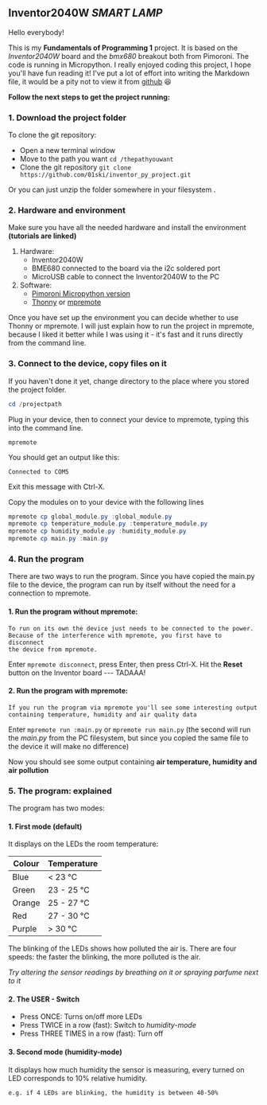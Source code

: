 ## Inventor2040W *SMART LAMP*

Hello everybody!

This is my **Fundamentals of Programming 1** project.
It is based on the *Inventor2040W* board and the *bmx680* breakout both from Pimoroni.
The code is running in Micropython.
I really enjoyed coding this project, I hope you'll have fun reading it!
I've put a lot of effort into writing the Markdown file, it would be a pity not to view it from [github](https://github.com/01ski/inventor_py_project.git) :laughing:

**Follow the next steps to get the project running:**
### 1. Download the project folder
To clone the git repository:
- Open a new terminal window
- Move to the path you want `cd /thepathyouwant`
- Clone the git repository `git clone https://github.com/01ski/inventor_py_project.git`

Or you can just unzip the folder somewhere in your filesystem .
 
### 2. Hardware and environment
Make sure you have all the needed hardware and install the environment **(tutorials are linked)**
1. Hardware:
    - Inventor2040W
    - BME680 connected to the board via the i2c soldered port
    - MicroUSB cable to connect the Inventor2040W to the PC
2. Software:
    - [Pimoroni Micropython version](https://github.com/pimoroni/pimoroni-pico/blob/main/setting-up-micropython.md)
    - [Thonny](https://thonny.org/) or [mpremote](https://docs.micropython.org/en/latest/reference/mpremote.html)

Once you have set up the environment you can decide whether to use Thonny or mpremote. I will just explain how to run the project in mpremote, because I liked it better while I was using it - it's fast and it runs directly from the command line.

### 3. Connect to the device, copy files on it
If you haven't done it yet, change directory to the place where you stored the project folder.

```powershell
cd /projectpath
```

Plug in your device, then to connect your device to mpremote, typing this into the command line.
```
mpremote
```

You should get an output like this:
```
Connected to COM5
```
Exit this message with Ctrl-X.

Copy the modules on to your device with the following lines
```powershell
mpremote cp global_module.py :global_module.py
mpremote cp temperature_module.py :temperature_module.py
mpremote cp humidity_module.py :humidity_module.py
mpremote cp main.py :main.py
```
### 4. Run the program 
There are two ways to run the program. 
Since you have copied the main.py file to the device, the program can run by itself without the need for a connection to mpremote. 
#### 1. Run the program without mpremote:
    To run on its own the device just needs to be connected to the power.
    Because of the interference with mpremote, you first have to disconnect
    the device from mpremote. 
Enter `mpremote disconnect`, press Enter, then press Ctrl-X.
Hit the **Reset** button on the Inventor board --- TADAAA!

#### 2. Run the program with mpremote:
    If you run the program via mpremote you'll see some interesting output containing temperature, humidity and air quality data
Enter `mpremote run :main.py` or `mpremote run main.py` (the second will run the *main.py* from the PC filesystem, but since you copied the same file to the device it will make no difference)

Now you should see some output containing **air temperature, humidity and air pollution**

### 5. The program: explained
The program has two modes:
#### 1. First mode (default)
It displays on the LEDs the room temperature:

|Colour   |Temperature |
|---------|------------|
|Blue     |< 23 °C     |
|Green    |23 - 25 °C  |
|Orange   |25 - 27 °C  |
|Red      |27 - 30 °C  |
|Purple   |> 30 °C     |

The blinking of the LEDs shows how polluted the air is. There are four speeds: the faster the blinking, the more polluted is the air. 

*Try altering the sensor readings by breathing on it or spraying parfume next to it*


#### 2. The USER - Switch
- Press ONCE: Turns on/off more LEDs
- Press TWICE in a row (fast): Switch to *humidity-mode*
- Press THREE TIMES in a row (fast): Turn off


#### 3. Second mode (humidity-mode)
It displays how much humidity the sensor is measuring, every turned on LED corresponds to 10% relative humidity.

    e.g. if 4 LEDs are blinking, the humidity is between 40-50%



















